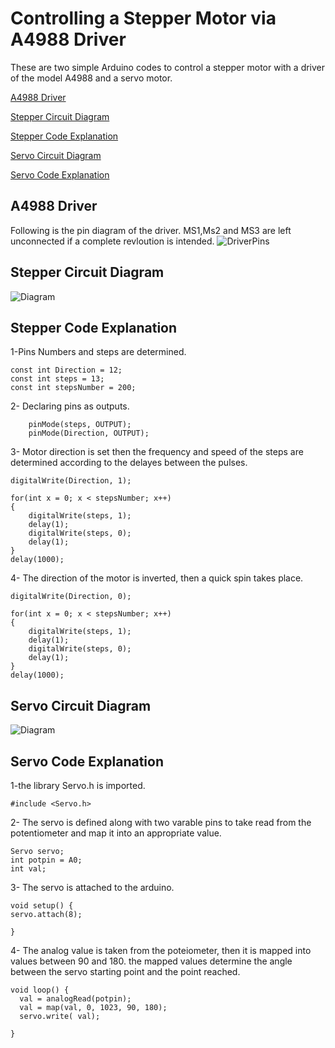 # Controlling a Stepper Motor via A4988 Driver

These are two simple Arduino codes to control a stepper motor with a driver of the model A4988 and a servo motor. 

[A4988 Driver](https://github.com/AbdullahAlshambri/Controlling-Stepper-and-servo-motors/edit/main/README.md#a4988-driver)

[Stepper Circuit Diagram](https://github.com/AbdullahAlshambri/Controlling-Stepper-and-servo-motors/edit/main/README.md#stepper-circuit-diagram
)

[Stepper Code Explanation](https://github.com/AbdullahAlshambri/Controlling-Stepper-and-servo-motors/edit/main/README.md#stepper-code-explanation
)

[Servo Circuit Diagram](https://github.com/AbdullahAlshambri/Controlling-Stepper-and-servo-motors/edit/main/README.md#servo-circuit-diagram
)

[Servo Code Explanation](https://github.com/AbdullahAlshambri/Controlling-Stepper-and-servo-motors/edit/main/README.md#servo-code-explanation)

## A4988 Driver

Following is the pin diagram of the driver. MS1,Ms2 and MS3 are left unconnected if a complete revloution is intended.
![DriverPins](https://a.pololu-files.com/picture/0J10073.600.jpg?75d9ca5bb2e095e5c5f64350019e1b81
)


    
## Stepper Circuit Diagram

![Diagram](https://github.com/AbdullahAlshambri/StepperMotorControl/blob/main/diagram.png?raw=true)



## Stepper Code Explanation  

1-Pins Numbers and steps are determined.
```
const int Direction = 12;
const int steps = 13;
const int stepsNumber = 200;
```
2- Declaring pins as outputs.
```
	pinMode(steps, OUTPUT);
	pinMode(Direction, OUTPUT);
```
3- Motor direction is set then the frequency and speed of the steps are determined according to the delayes between the pulses.

```
digitalWrite(Direction, 1);

for(int x = 0; x < stepsNumber; x++)
{
	digitalWrite(steps, 1);
	delay(1);
	digitalWrite(steps, 0);
	delay(1);
}
delay(1000); 
```
4- The direction of the motor is inverted, then a quick spin takes place.
```
digitalWrite(Direction, 0);

for(int x = 0; x < stepsNumber; x++)
{
	digitalWrite(steps, 1);
	delay(1);
	digitalWrite(steps, 0);
	delay(1);
}
delay(1000); 
```



## Servo Circuit Diagram

![Diagram](https://github.com/AbdullahAlshambri/ServoMOTORControl/blob/main/Diagram.png?raw=true)


## Servo Code Explanation  

1-the library Servo.h is imported.
```
#include <Servo.h>
```
2- The servo is defined along with two varable pins to take read from the potentiometer and map it into an appropriate value.
```
Servo servo;
int potpin = A0;
int val;
```
3- The servo is attached to the arduino.

```
void setup() {
servo.attach(8);

}
```
4- The analog value is taken from the poteiometer, then it is mapped into values between 90 and 180. the mapped values determine the angle between the servo starting point and the point reached.
```
void loop() {
  val = analogRead(potpin);           
  val = map(val, 0, 1023, 90, 180);
  servo.write( val); 

}
```
